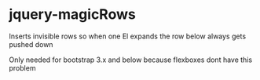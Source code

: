 # jquery-magicRows
Inserts invisible rows so when one El expands the row below always gets pushed down

Only needed for bootstrap 3.x and below because flexboxes dont have this problem
